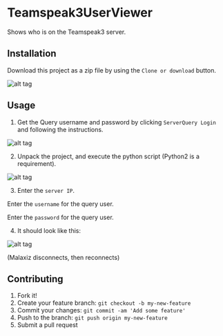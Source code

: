 # Teamspeak3UserViewer
Shows who is on the Teamspeak3 server.

## Installation

Download this project as a zip file by using the `Clone or download` button.

![alt tag](https://i.gyazo.com/217c18149b8f0dce572f55c141e032de.png)

## Usage

1. Get the Query username and password by clicking `ServerQuery Login` and following the instructions.
  
  ![alt tag](https://i.gyazo.com/728f45dc8a25593e0ee47bba8add0b5e.png)
  
2. Unpack the project, and execute the python script (Python2 is a requirement).

  ![alt tag](https://i.gyazo.com/0aec243a24fbdac0d45b3643574e50dd.png)

3. Enter the `server IP`.

  Enter the `username` for the query user.

  Enter the `password` for the query user.
  
4. It should look like this:

  ![alt tag](https://i.gyazo.com/b8c258833cab57c276a1b982f36a7433.png)
  
  (Malaxiz disconnects, then reconnects)


## Contributing

1. Fork it!
2. Create your feature branch: `git checkout -b my-new-feature`
3. Commit your changes: `git commit -am 'Add some feature'`
4. Push to the branch: `git push origin my-new-feature`
5. Submit a pull request
